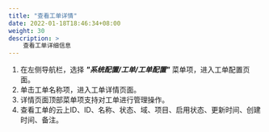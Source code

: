 ```yaml
---
title: "查看工单详情"
date: 2022-01-18T18:46:34+08:00
weight: 30
description: >
    查看工单详细信息
---
```



1. 在左侧导航栏，选择 **_"系统配置/工单/工单配置"_** 菜单项，进入工单配置页面。
2. 单击工单名称项，进入工单详情页面。
2. 详情页面顶部菜单项支持对工单进行管理操作。
3. 查看工单的云上ID、ID、名称、状态、域、项目、启用状态、更新时间、创建时间、备注。